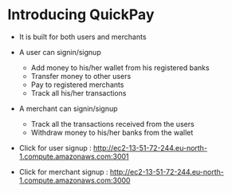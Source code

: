# Introducing QuickPay

- It is built for both users and merchants
- A user can signin/signup
    - Add money to his/her wallet from his registered banks
    - Transfer money to other users 
    - Pay to registered merchants
    - Track all his/her transactions

- A merchant can signin/signup
    - Track all the transactions received from the users
    - Withdraw money to his/her banks from the wallet

- Click for user signup : http://ec2-13-51-72-244.eu-north-1.compute.amazonaws.com:3001
- Click for merchant signup : http://ec2-13-51-72-244.eu-north-1.compute.amazonaws.com:3000
